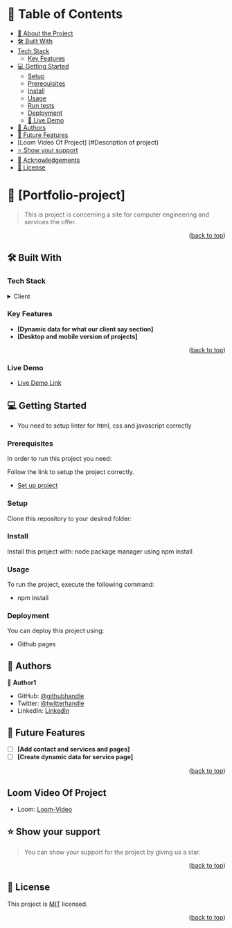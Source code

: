 # 📗 Table of Contents

- [📖 About the Project](#about-project)
- [🛠 Built With](#built-with)
- [Tech Stack](#tech-stack)
    - [Key Features](#key-features)
- [💻 Getting Started](#getting-started)
  - [Setup](#setup)
  - [Prerequisites](#prerequisites)
  - [Install](#install)
  - [Usage](#usage)
  - [Run tests](#run-tests)
  - [Deployment](#triangular_flag_on_post-deployment)
  - [🚀 Live Demo](#live-demo)
- [👥 Authors](#authors)
- [🔭 Future Features](#future-features)
- [Loom Video Of Project] (#Description of project)
- [⭐️ Show your support](#support)
- [🙏 Acknowledgements](#acknowledgements)
- [📝 License](#license)


# 📖 [Portfolio-project] <a name="about-project"></a>

>  This is project is concerning a site for computer engineering and services the offer.

 
<p align="right">(<a href="#readme-top">back to top</a>)</p>

## 🛠 Built With <a name="built-with"></a>

### Tech Stack <a name="tech-stack"></a>

<details>
  <summary>Client</summary>
  <ul>
    <li><a href="#">html</a></li>
    <li><a href="#">css</a></li>
    <li><a href="#">javascript</a></li>
    <li><a href="#">bootstrap</a></li>
  </ul>
</details>

### Key Features <a name="key-features"></a>


- **[Dynamic data for what our client say section]**
- **[Desktop and mobile version of projects]**

<p align="right">(<a href="#readme-top">back to top</a>)</p>


### Live Demo <a name="live-demo"></a>

- [Live Demo Link](https://shaaibu7.github.io/Front-End-Capstone-Project/)



## 💻 Getting Started <a name="getting-started"></a>

- You need to setup linter for html, css and javascript correctly

### Prerequisites

In order to run this project you need:

Follow the link to setup the project correctly.

- [Set up project](https://github.com/microverseinc/linters-config/tree/master/html-css)



### Setup

Clone this repository to your desired folder:


### Install

Install this project with: node package manager using npm install


### Usage

To run the project, execute the following command:

- npm install

### Deployment

You can deploy this project using:

- Github pages

 
## 👥 Authors <a name="authors"></a>


👤 **Author1**

- GitHub: [@githubhandle](https://github.com/shaaibu7)
- Twitter: [@twitterhandle](https://twitter.com/shaaibu)
- LinkedIn: [LinkedIn](https://linkedin.com/in/shaaibu)


## 🔭 Future Features <a name="future-features"></a>

- [ ] **[Add contact and services and pages]**
- [ ] **[Create dynamic data for service page]**

<p align="right">(<a href="#readme-top">back to top</a>)</p>

## Loom Video Of Project <a name="Description of project"></a>

- Loom: [Loom-Video](https://shaaibu7.github.io/Front-End-Capstone-Project/)

 
## ⭐️ Show your support <a name="support"></a>

> You can show your support for the project by giving us a star.


<p align="right">(<a href="#readme-top">back to top</a>)</p>

 
## 📝 License <a name="license"></a>

This project is [MIT](./LICENSE) licensed.

<p align="right">(<a href="#readme-top">back to top</a>)</p>
